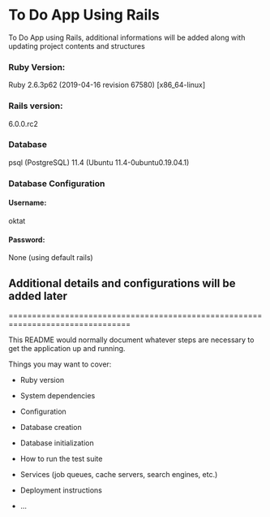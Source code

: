 # To Do App Using Rails

To Do App using Rails, additional informations will be added along with updating project contents and structures

### Ruby Version: 
Ruby 2.6.3p62 (2019-04-16 revision 67580) [x86_64-linux]

### Rails version: 
6.0.0.rc2

### Database
psql (PostgreSQL) 11.4 (Ubuntu 11.4-0ubuntu0.19.04.1)

### Database Configuration
#### Username:
oktat
#### Password:
None (using default rails)

## Additional details and configurations will be added later

================================================================================

This README would normally document whatever steps are necessary to get the
application up and running.

Things you may want to cover:

* Ruby version

* System dependencies

* Configuration

* Database creation

* Database initialization

* How to run the test suite

* Services (job queues, cache servers, search engines, etc.)

* Deployment instructions

* ...
